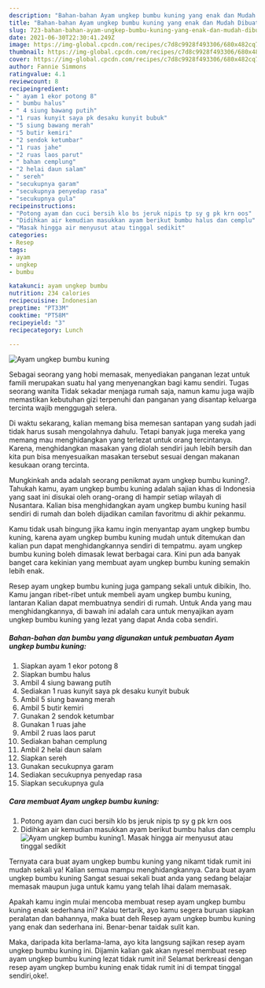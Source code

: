 ```yaml
---
description: "Bahan-bahan Ayam ungkep bumbu kuning yang enak dan Mudah Dibuat"
title: "Bahan-bahan Ayam ungkep bumbu kuning yang enak dan Mudah Dibuat"
slug: 723-bahan-bahan-ayam-ungkep-bumbu-kuning-yang-enak-dan-mudah-dibuat
date: 2021-06-30T22:30:41.249Z
image: https://img-global.cpcdn.com/recipes/c7d8c9928f493306/680x482cq70/ayam-ungkep-bumbu-kuning-foto-resep-utama.jpg
thumbnail: https://img-global.cpcdn.com/recipes/c7d8c9928f493306/680x482cq70/ayam-ungkep-bumbu-kuning-foto-resep-utama.jpg
cover: https://img-global.cpcdn.com/recipes/c7d8c9928f493306/680x482cq70/ayam-ungkep-bumbu-kuning-foto-resep-utama.jpg
author: Fannie Simmons
ratingvalue: 4.1
reviewcount: 8
recipeingredient:
- " ayam 1 ekor potong 8"
- " bumbu halus"
- " 4 siung bawang putih"
- "1 ruas kunyit saya pk desaku kunyit bubuk"
- "5 siung bawang merah"
- "5 butir kemiri"
- "2 sendok ketumbar"
- "1 ruas jahe"
- "2 ruas laos parut"
- " bahan cemplung"
- "2 helai daun salam"
- " sereh"
- "secukupnya garam"
- "secukupnya penyedap rasa"
- "secukupnya gula"
recipeinstructions:
- "Potong ayam dan cuci bersih klo bs jeruk nipis tp sy g pk krn oos"
- "Didihkan air kemudian masukkan ayam berikut bumbu halus dan cemplu"
- "Masak hingga air menyusut atau tinggal sedikit"
categories:
- Resep
tags:
- ayam
- ungkep
- bumbu

katakunci: ayam ungkep bumbu 
nutrition: 234 calories
recipecuisine: Indonesian
preptime: "PT33M"
cooktime: "PT58M"
recipeyield: "3"
recipecategory: Lunch

---
```



![Ayam ungkep bumbu kuning](https://img-global.cpcdn.com/recipes/c7d8c9928f493306/680x482cq70/ayam-ungkep-bumbu-kuning-foto-resep-utama.jpg)

Sebagai seorang yang hobi memasak, menyediakan panganan lezat untuk famili merupakan suatu hal yang menyenangkan bagi kamu sendiri. Tugas seorang  wanita Tidak sekadar menjaga rumah saja, namun kamu juga wajib memastikan kebutuhan gizi terpenuhi dan panganan yang disantap keluarga tercinta wajib menggugah selera.

Di waktu  sekarang, kalian memang bisa memesan santapan yang sudah jadi tidak harus susah mengolahnya dahulu. Tetapi banyak juga mereka yang memang mau menghidangkan yang terlezat untuk orang tercintanya. Karena, menghidangkan masakan yang diolah sendiri jauh lebih bersih dan kita pun bisa menyesuaikan masakan tersebut sesuai dengan makanan kesukaan orang tercinta. 



Mungkinkah anda adalah seorang penikmat ayam ungkep bumbu kuning?. Tahukah kamu, ayam ungkep bumbu kuning adalah sajian khas di Indonesia yang saat ini disukai oleh orang-orang di hampir setiap wilayah di Nusantara. Kalian bisa menghidangkan ayam ungkep bumbu kuning hasil sendiri di rumah dan boleh dijadikan camilan favoritmu di akhir pekanmu.

Kamu tidak usah bingung jika kamu ingin menyantap ayam ungkep bumbu kuning, karena ayam ungkep bumbu kuning mudah untuk ditemukan dan kalian pun dapat menghidangkannya sendiri di tempatmu. ayam ungkep bumbu kuning boleh dimasak lewat berbagai cara. Kini pun ada banyak banget cara kekinian yang membuat ayam ungkep bumbu kuning semakin lebih enak.

Resep ayam ungkep bumbu kuning juga gampang sekali untuk dibikin, lho. Kamu jangan ribet-ribet untuk membeli ayam ungkep bumbu kuning, lantaran Kalian dapat membuatnya sendiri di rumah. Untuk Anda yang mau menghidangkannya, di bawah ini adalah cara untuk menyajikan ayam ungkep bumbu kuning yang lezat yang dapat Anda coba sendiri.

<!--inarticleads1-->

##### Bahan-bahan dan bumbu yang digunakan untuk pembuatan Ayam ungkep bumbu kuning:

1. Siapkan  ayam 1 ekor potong 8
1. Siapkan  bumbu halus
1. Ambil  4 siung bawang putih
1. Sediakan 1 ruas kunyit saya pk desaku kunyit bubuk
1. Ambil 5 siung bawang merah
1. Ambil 5 butir kemiri
1. Gunakan 2 sendok ketumbar
1. Gunakan 1 ruas jahe
1. Ambil 2 ruas laos parut
1. Sediakan  bahan cemplung
1. Ambil 2 helai daun salam
1. Siapkan  sereh
1. Gunakan secukupnya garam
1. Sediakan secukupnya penyedap rasa
1. Siapkan secukupnya gula




<!--inarticleads2-->

##### Cara membuat Ayam ungkep bumbu kuning:

1. Potong ayam dan cuci bersih klo bs jeruk nipis tp sy g pk krn oos
1. Didihkan air kemudian masukkan ayam berikut bumbu halus dan cemplu
<img src="https://img-global.cpcdn.com/steps/788943eaaa3ffce8/160x128cq70/ayam-ungkep-bumbu-kuning-langkah-memasak-2-foto.jpg" alt="Ayam ungkep bumbu kuning">1. Masak hingga air menyusut atau tinggal sedikit




Ternyata cara buat ayam ungkep bumbu kuning yang nikamt tidak rumit ini mudah sekali ya! Kalian semua mampu menghidangkannya. Cara buat ayam ungkep bumbu kuning Sangat sesuai sekali buat anda yang sedang belajar memasak maupun juga untuk kamu yang telah lihai dalam memasak.

Apakah kamu ingin mulai mencoba membuat resep ayam ungkep bumbu kuning enak sederhana ini? Kalau tertarik, ayo kamu segera buruan siapkan peralatan dan bahannya, maka buat deh Resep ayam ungkep bumbu kuning yang enak dan sederhana ini. Benar-benar taidak sulit kan. 

Maka, daripada kita berlama-lama, ayo kita langsung sajikan resep ayam ungkep bumbu kuning ini. Dijamin kalian gak akan nyesel membuat resep ayam ungkep bumbu kuning lezat tidak rumit ini! Selamat berkreasi dengan resep ayam ungkep bumbu kuning enak tidak rumit ini di tempat tinggal sendiri,oke!.

